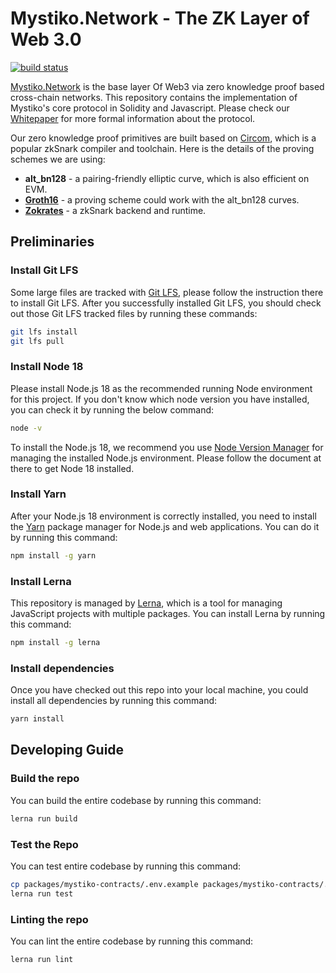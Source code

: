 # Mystiko.Network - The ZK Layer of Web 3.0

[![build status](https://github.com/mystikonetwork/mystiko-core/actions/workflows/build.yml/badge.svg)](https://github.com/mystikonetwork/mystiko-core/actions/workflows/build.yml)

[Mystiko.Network](https://mystiko.network) is the base layer Of Web3 via zero knowledge proof based cross-chain networks.
This repository contains the implementation of Mystiko's core protocol in Solidity and Javascript. Please check our
[Whitepaper](https://mystiko.network/whitepaper.pdf) for more formal information about the protocol.

Our zero knowledge proof primitives are built based on [Circom](https://github.com/iden3/circom), which is a popular
zkSnark compiler and toolchain. Here is the details of the proving schemes we are using:
* **alt_bn128** - a pairing-friendly elliptic curve, which is also efficient on EVM.
* **[Groth16](https://eprint.iacr.org/2016/260)** - a proving scheme could work with the alt_bn128 curves.
* **[Zokrates](https://github.com/mystikonetwork/Zokrates)** - a zkSnark backend and runtime.

## Preliminaries
### Install Git LFS
Some large files are tracked with [Git LFS](https://git-lfs.github.com/), please follow the instruction there to install
Git LFS. After you successfully installed Git LFS, you should check out those Git LFS tracked files by running these commands:

```bash
git lfs install
git lfs pull
```

### Install Node 18
Please install Node.js 18 as the recommended running Node environment for this project. If you don't know which
node version you have installed, you can check it by running the below command:

```bash
node -v
```

To install the Node.js 18, we recommend you use [Node Version Manager](https://github.com/nvm-sh/nvm) for managing
the installed Node.js environment. Please follow the document at there to get Node 18 installed.

### Install Yarn
After your Node.js 18 environment is correctly installed, you need to install the [Yarn](https://yarnpkg.com/) package
manager for Node.js and web applications. You can do it by running this command:

```bash
npm install -g yarn
```

### Install Lerna
This repository is managed by [Lerna](https://lerna.js.org/), which is a tool for managing JavaScript projects with multiple packages.
You can install Lerna by running this command:

```bash
npm install -g lerna
```

### Install dependencies
Once you have checked out this repo into your local machine, you could install all dependencies by running this command:

```bash
yarn install
```

## Developing Guide

### Build the repo
You can build the entire codebase by running this command:

```bash
lerna run build
```

### Test the Repo

You can test entire codebase by running this command:

```bash
cp packages/mystiko-contracts/.env.example packages/mystiko-contracts/.env
lerna run test
```

### Linting the repo

You can lint the entire codebase by running this command:

```bash
lerna run lint
```
